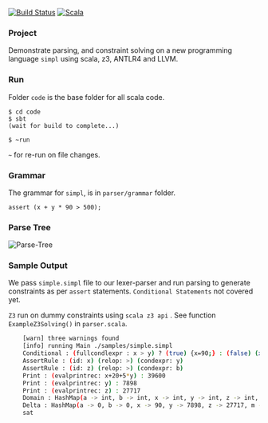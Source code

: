
[![Build Status](https://travis-ci.com/codersguild/parser-symbolic-exec.svg?token=y7dv4AHgKobrxUyj4TGA&branch=master)](https://travis-ci.com/codersguild/parser-symbolic-exec) [![Scala](https://img.shields.io/badge/Scala-2.11.0-blue)](https://img.shields.io/badge/Scala-2.11.0-blue)

### Project

Demonstrate parsing, and constraint solving on a new programming language ```simpl``` 
using scala, z3, ANTLR4 and LLVM. 

### Run

Folder ```code``` is the base folder for all scala code. 

```
$ cd code
$ sbt
(wait for build to complete...)

$ ~run 
```

 ```~```  for re-run on file changes. 

 ### Grammar

 The grammar for ```simpl```, is in ```parser/grammar``` folder. 

 ```
 assert (x + y * 90 > 500);
 ```

### Parse Tree

![Parse-Tree](https://github.com/codersguild/parser-symbolic-exec/blob/master/code/src/main/scala/parser/grammar/grammar.png)

###  Sample Output 

We pass ```simple.simpl``` file to  our lexer-parser and run parsing to generate constraints as per
```assert``` statements. ```Conditional Statements``` not covered yet. 

```Z3```  run on dummy constraints using ```scala z3 api``` .  See function ```ExampleZ3Solving()```
in ```parser.scala```.

```bash
    [warn] three warnings found
    [info] running Main ./samples/simple.simpl
    Conditional : (fullcondlexpr : x > y) ? (true) {x=90;} : (false) (x=z-y;)
    AssertRule : (id: x) (relop: >) (condexpr: y)
    AssertRule : (id: z) (relop: >) (condexpr: b)
    Print : (evalprintrec: x+20+5*y) : 39600
    Print : (evalprintrec: y) : 7898
    Print : (evalprintrec: z) : 27717
    Domain : HashMap(a -> int, b -> int, x -> int, y -> int, z -> int, m -> bool)
    Delta : HashMap(a -> 0, b -> 0, x -> 90, y -> 7898, z -> 27717, m -> 1)
    sat
```







